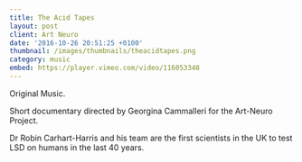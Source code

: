 ```yaml
---
title: The Acid Tapes
layout: post
client: Art Neuro
date: '2016-10-26 20:51:25 +0100'
thumbnail: /images/thumbnails/theacidtapes.png
category: music
embed: https://player.vimeo.com/video/116053348
---
```


Original Music.

Short documentary directed by Georgina Cammalleri for the Art-Neuro Project.

Dr Robin Carhart-Harris and his team are the first scientists in the UK to test LSD on humans in the last 40 years.
